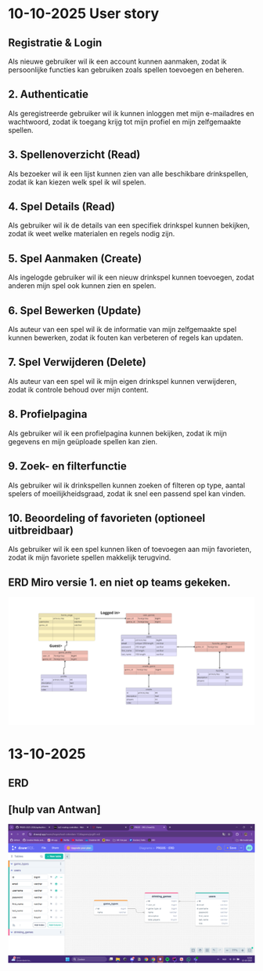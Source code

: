 # 10-10-2025 User story
## Registratie & Login
Als nieuwe gebruiker wil ik een account kunnen aanmaken, zodat ik persoonlijke functies kan gebruiken zoals spellen toevoegen en beheren.
## 2. Authenticatie
Als geregistreerde gebruiker wil ik kunnen inloggen met mijn e-mailadres en wachtwoord, zodat ik toegang krijg tot mijn profiel en mijn zelfgemaakte spellen.

## 3. Spellenoverzicht (Read)
Als bezoeker wil ik een lijst kunnen zien van alle beschikbare drinkspellen, zodat ik kan kiezen welk spel ik wil spelen.

## 4. Spel Details (Read)
Als gebruiker wil ik de details van een specifiek drinkspel kunnen bekijken, zodat ik weet welke materialen en regels nodig zijn.

## 5. Spel Aanmaken (Create)
Als ingelogde gebruiker wil ik een nieuw drinkspel kunnen toevoegen, zodat anderen mijn spel ook kunnen zien en spelen.

## 6. Spel Bewerken (Update)
Als auteur van een spel wil ik de informatie van mijn zelfgemaakte spel kunnen bewerken, zodat ik fouten kan verbeteren of regels kan updaten.

## 7. Spel Verwijderen (Delete)
Als auteur van een spel wil ik mijn eigen drinkspel kunnen verwijderen, zodat ik controle behoud over mijn content.

## 8. Profielpagina
Als gebruiker wil ik een profielpagina kunnen bekijken, zodat ik mijn gegevens en mijn geüploade spellen kan zien.

## 9. Zoek- en filterfunctie
Als gebruiker wil ik drinkspellen kunnen zoeken of filteren op type, aantal spelers of moeilijkheidsgraad, zodat ik snel een passend spel kan vinden.

## 10. Beoordeling of favorieten (optioneel uitbreidbaar)
Als gebruiker wil ik een spel kunnen liken of toevoegen aan mijn favorieten, zodat ik mijn favoriete spellen makkelijk terugvind.

## ERD Miro versie 1. en niet op teams gekeken.
![ERD miro](image/miro-erd.png)

# 13-10-2025 
## ERD
## [hulp van Antwan]
![ERD miro](image/goedgekeurde-erd.png)












